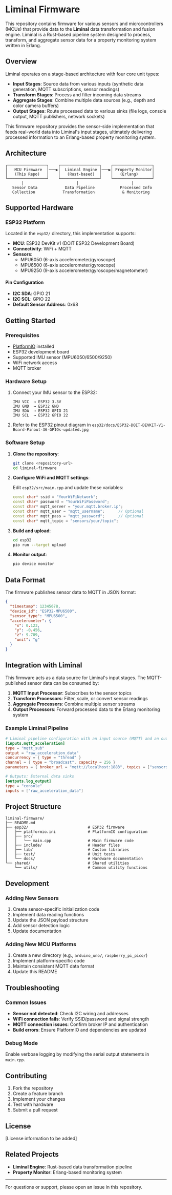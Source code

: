 # Liminal Firmware

This repository contains firmware for various sensors and microcontrollers (MCUs) that provide data to the **Liminal** data transformation and fusion engine. Liminal is a Rust-based pipeline system designed to process, transform, and aggregate sensor data for a property monitoring system written in Erlang.

## Overview

Liminal operates on a stage-based architecture with four core unit types:

- **Input Stages**: Source data from various inputs (synthetic data generation, MQTT subscriptions, sensor readings)
- **Transform Stages**: Process and filter incoming data streams
- **Aggregate Stages**: Combine multiple data sources (e.g., depth and color camera buffers)
- **Output Stages**: Route processed data to various sinks (file logs, console output, MQTT publishers, network sockets)

This firmware repository provides the sensor-side implementation that feeds real-world data into Liminal's input stages, ultimately delivering processed information to an Erlang-based property monitoring system.

## Architecture

```
┌─────────────────┐    ┌─────────────────┐    ┌─────────────────┐
│   MCU Firmware  │───▶│  Liminal Engine │───▶│ Property Monitor│
│   (This Repo)   │    │   (Rust-based)  │    │   (Erlang)      │
└─────────────────┘    └─────────────────┘    └─────────────────┘
       │                       │                       │
   Sensor Data            Data Pipeline           Processed Info
   Collection            Transformation            & Monitoring
```

## Supported Hardware

### ESP32 Platform

Located in the `esp32/` directory, this implementation supports:

- **MCU**: ESP32 DevKit v1 (DOIT ESP32 Development Board)
- **Connectivity**: WiFi + MQTT
- **Sensors**:
  - MPU6050 (6-axis accelerometer/gyroscope)
  - MPU6500 (6-axis accelerometer/gyroscope)
  - MPU9250 (9-axis accelerometer/gyroscope/magnetometer)

#### Pin Configuration
- **I2C SDA**: GPIO 21
- **I2C SCL**: GPIO 22
- **Default Sensor Address**: 0x68

## Getting Started

### Prerequisites

- [PlatformIO](https://platformio.org/) installed
- ESP32 development board
- Supported IMU sensor (MPU6050/6500/9250)
- WiFi network access
- MQTT broker

### Hardware Setup

1. Connect your IMU sensor to the ESP32:
   ```
   IMU VCC  → ESP32 3.3V
   IMU GND  → ESP32 GND
   IMU SDA  → ESP32 GPIO 21
   IMU SCL  → ESP32 GPIO 22
   ```

2. Refer to the ESP32 pinout diagram in `esp32/docs/ESP32-DOIT-DEVKIT-V1-Board-Pinout-36-GPIOs-updated.jpg`

### Software Setup

1. **Clone the repository**:
   ```bash
   git clone <repository-url>
   cd liminal-firmware
   ```

2. **Configure WiFi and MQTT settings**:
   
   Edit `esp32/src/main.cpp` and update these variables:
   ```cpp
   const char* ssid = "YourWiFiNetwork";
   const char* password = "YourWiFiPassword";
   const char* mqtt_server = "your.mqtt.broker.ip";
   const char* mqtt_user = "mqtt_username";      // Optional
   const char* mqtt_pass = "mqtt_password";      // Optional
   const char* mqtt_topic = "sensors/your/topic";
   ```

3. **Build and upload**:
   ```bash
   cd esp32
   pio run --target upload
   ```

4. **Monitor output**:
   ```bash
   pio device monitor
   ```

## Data Format

The firmware publishes sensor data to MQTT in JSON format:

```json
{
  "timestamp": 12345678,
  "device_id": "ESP32-MPU6500",
  "sensor_type": "MPU6500",
  "accelerometer": {
    "x": 0.123,
    "y": -0.456,
    "z": 9.789,
    "unit": "g"
  }
}
```

## Integration with Liminal

This firmware acts as a data source for Liminal's input stages. The MQTT-published sensor data can be consumed by:

1. **MQTT Input Processor**: Subscribes to the sensor topics
2. **Transform Processors**: Filter, scale, or convert sensor readings
3. **Aggregate Processors**: Combine multiple sensor streams
4. **Output Processors**: Forward processed data to the Erlang monitoring system

### Example Liminal Pipeline

```TOML
# Liminal pipeline configuration with an input source (MQTT) and an output sink (console)
[inputs.mqtt_acceleration]
type = "mqtt_sub"
output = "raw_acceleration_data"
concurrency = { type = "thread" }
channel = { type = "broadcast", capacity = 256 }
parameters = { broker_url = "mqtt://localhost:1883", topics = ["sensors/mpu6500/accelerometer"], client_id = "test_mqtt_input", qos = 0, clean_session = true, username = "", password = "" }

# Outputs: External data sinks
[outputs.log_output]
type = "console"
inputs = ["raw_acceleration_data"]
```

## Project Structure

```
liminal-firmware/
├── README.md
├── esp32/                          # ESP32 firmware
│   ├── platformio.ini              # PlatformIO configuration
│   ├── src/
│   │   └── main.cpp                # Main firmware code
│   ├── include/                    # Header files
│   ├── lib/                        # Custom libraries
│   ├── test/                       # Unit tests
│   └── docs/                       # Hardware documentation
└── shared/                         # Shared utilities
    └── utils/                      # Common utility functions
```

## Development

### Adding New Sensors

1. Create sensor-specific initialization code
2. Implement data reading functions
3. Update the JSON payload structure
4. Add sensor detection logic
5. Update documentation

### Adding New MCU Platforms

1. Create a new directory (e.g., `arduino_uno/`, `raspberry_pi_pico/`)
2. Implement platform-specific code
3. Maintain consistent MQTT data format
4. Update this README

## Troubleshooting

### Common Issues

- **Sensor not detected**: Check I2C wiring and addresses
- **WiFi connection fails**: Verify SSID/password and signal strength
- **MQTT connection issues**: Confirm broker IP and authentication
- **Build errors**: Ensure PlatformIO and dependencies are updated

### Debug Mode

Enable verbose logging by modifying the serial output statements in `main.cpp`.

## Contributing

1. Fork the repository
2. Create a feature branch
3. Implement your changes
4. Test with hardware
5. Submit a pull request

## License

[License information to be added]

## Related Projects

- **Liminal Engine**: Rust-based data transformation pipeline
- **Property Monitor**: Erlang-based monitoring system

---

For questions or support, please open an issue in this repository.